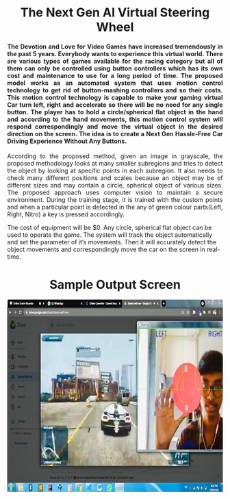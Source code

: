 <h1 align="center">The Next Gen AI Virtual Steering Wheel</h1>

<div align= "justify">
  <h4 align= "justify">The Devotion and Love for Video Games have increased tremendously in the past 5 years. Everybody wants to experience this virtual world. There are various types of games available for the racing category but all of them can only be controlled using button controllers which has its own cost and maintenance to use for a long period of time. The proposed model works as an automated system that uses motion control technology to get rid of button-mashing controllers and so their costs. This motion control technology is capable to make your gaming virtual Car turn left, right and accelerate so there will be no need for any single button. The player has to hold a circle/spherical flat object in the hand and according to the hand movements, this motion control system will respond correspondingly and move the virtual object in the desired direction on the screen. The idea is to create a Next Gen Hassle-Free Car Driving Experience Without Any Buttons.</h4>
</div>         

<p align="justify">
According to the proposed method, given an image in grayscale, the proposed methodology looks at many smaller subregions and tries to detect the object by looking at specific points in each subregion. It also needs to check many different positions and scales because an object may be of different sizes and may contain a circle, spherical object of various sizes. The proposed approach uses computer vision to maintain a secure environment. During the training stage, it is trained with the custom points and when a particular point is detected in the any of green colour parts(Left, Right, Nitro) a key is pressed accordingly.
  
The cost of equipment will be $0. Any circle, spherical flat object can be used to operate the game. The system will track the object automatically and set the parameter of it’s movements. Then it will accurately detect the object movements and correspondingly move the car on the screen in real-time. 
</p>

<h1 align="center">Sample Output Screen</h1>
<p align="center"><img src="Steer.jpeg" width="800" height="450"></p>
